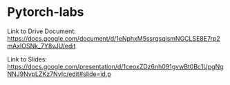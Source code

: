 # Pytorch-labs



Link to Drive Document: https://docs.google.com/document/d/1eNphxM5ssrqsqjsmNGCLSE8E7rp2mAxIOSNk_7Y8vJU/edit

Link to Slides: https://docs.google.com/presentation/d/1ceoxZDz6nh091gvwBt0Bc1UpgNgNNJ9NvpLZKz7NvIc/edit#slide=id.p
